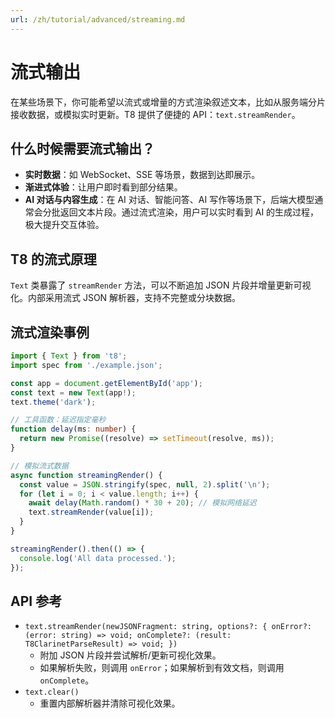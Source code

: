 ```yaml
---
url: /zh/tutorial/advanced/streaming.md
---
```


# 流式输出

在某些场景下，你可能希望以流式或增量的方式渲染叙述文本，比如从服务端分片接收数据，或模拟实时更新。T8 提供了便捷的 API：`text.streamRender`。

## 什么时候需要流式输出？

* **实时数据**：如 WebSocket、SSE 等场景，数据到达即展示。
* **渐进式体验**：让用户即时看到部分结果。
* **AI 对话与内容生成**：在 AI 对话、智能问答、AI 写作等场景下，后端大模型通常会分批返回文本片段。通过流式渲染，用户可以实时看到 AI 的生成过程，极大提升交互体验。

## T8 的流式原理

`Text` 类暴露了 `streamRender` 方法，可以不断追加 JSON 片段并增量更新可视化。内部采用流式 JSON 解析器，支持不完整或分块数据。

## 流式渲染事例

```typescript
import { Text } from 't8';
import spec from './example.json';

const app = document.getElementById('app');
const text = new Text(app!);
text.theme('dark');

// 工具函数：延迟指定毫秒
function delay(ms: number) {
  return new Promise((resolve) => setTimeout(resolve, ms));
}

// 模拟流式数据
async function streamingRender() {
  const value = JSON.stringify(spec, null, 2).split('\n');
  for (let i = 0; i < value.length; i++) {
    await delay(Math.random() * 30 + 20); // 模拟网络延迟
    text.streamRender(value[i]);
  }
}

streamingRender().then(() => {
  console.log('All data processed.');
});
```

## API 参考

* `text.streamRender(newJSONFragment: string, options?: { onError?: (error: string) => void; onComplete?: (result: T8ClarinetParseResult) => void; })`
  * 附加 JSON 片段并尝试解析/更新可视化效果。
  * 如果解析失败，则调用 `onError`；如果解析到有效文档，则调用 `onComplete`。
* `text.clear()`
  * 重置内部解析器并清除可视化效果。

